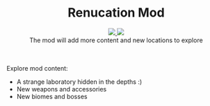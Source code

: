 <div align="center">
	<h1>Renucation Mod</h1>

<a href="https://steamcommunity.com/sharedfiles/filedetails/?id=2821766147">
	<img src="https://img.shields.io/steam/size/2821766147?logo=steam&style=flat-square&label=Size">
</a>
<a href="https://steamcommunity.com/sharedfiles/filedetails/?id=2821766147">
	<img src="https://img.shields.io/steam/downloads/2821766147?label=Downloads&logo=steam&style=flat-square">
</a>

</div>

<div align="center">
The mod will add more content and new locations to explore
</div>
<br/><br/>

Explore mod content:  
+ A strange laboratory hidden in the depths :)  
+ New weapons and accessories  
+ New biomes and bosses  
